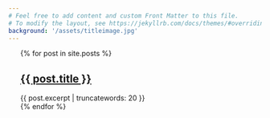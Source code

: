 ```yaml
---
# Feel free to add content and custom Front Matter to this file.
# To modify the layout, see https://jekyllrb.com/docs/themes/#overriding-theme-defaults
background: '/assets/titleimage.jpg'
---
```


<ul style="list-style-type: none;">
  {% for post in site.posts %}
    <li>
      <h2><a href="{{ post.url }}">{{ post.title }}</a></h2>
      {{ post.excerpt | truncatewords: 20 }}
    </li>
  {% endfor %}
</ul>
